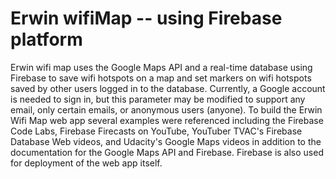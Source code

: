 # Erwin wifiMap -- using Firebase platform

Erwin wifi map uses the Google Maps API and a real-time database using Firebase to save wifi hotspots on a map and set markers on wifi
hotspots saved by other users logged in to the database.  Currently, a Google account is needed to sign in, but this parameter may be
modified to support any email, only certain emails, or anonymous users (anyone). 
To build the Erwin Wifi Map web app several examples were referenced including the Firebase Code Labs, Firebase Firecasts on YouTube,
YouTuber TVAC's Firebase Database Web videos, and Udacity's Google Maps videos in addition to the documentation for the Google Maps API and
Firebase. Firebase is also used for deployment of the web app itself. 


